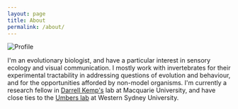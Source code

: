 ```yaml
---
layout: page
title: About
permalink: /about/
---
```


<img src="{{ site.baseurl }}/assets/tom_profile.jpg" title="Profile" class="profile">

I'm an evolutionary biologist, and have a particular interest in sensory ecology and visual communication. I mostly work with invertebrates for their experimental tractability in addressing questions of evolution and behaviour, and for the opportunities afforded by non-model organisms. I'm currently a research fellow in [Darrell Kemp's](http://www.evolutionaryecologymq.com/) lab at Macquarie University, and have close ties to the [Umbers lab](http://www.kateumbers.com) at Western Sydney University.